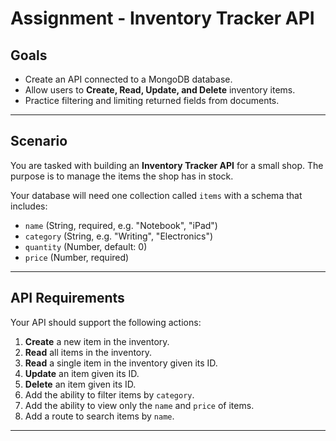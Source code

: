 # Assignment - Inventory Tracker API

## Goals
- Create an API connected to a MongoDB database.  
- Allow users to **Create, Read, Update, and Delete** inventory items.  
- Practice filtering and limiting returned fields from documents.  

---

## Scenario
You are tasked with building an **Inventory Tracker API** for a small shop. The purpose is to manage the items the shop has in stock.

Your database will need one collection called `items` with a schema that includes:
- `name` (String, required, e.g. "Notebook", "iPad")  
- `category` (String, e.g. "Writing", "Electronics")  
- `quantity` (Number, default: 0)  
- `price` (Number, required)  

---

## API Requirements
Your API should support the following actions:

1. **Create** a new item in the inventory.  
2. **Read** all items in the inventory.
3. **Read** a single item in the inventory given its ID.
4. **Update** an item given its ID.  
5. **Delete** an item given its ID.
6. Add the ability to filter items by `category`.  
7. Add the ability to view only the `name` and `price` of items.  
8. Add a route to search items by `name`.  

---

